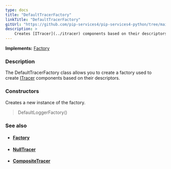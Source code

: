 ```yaml
---
type: docs
title: "DefaultTracerFactory"
linkTitle: "DefaultTracerFactory"
gitUrl: "https://github.com/pip-services4/pip-services4-python/tree/main/pip-services4-observability-python"
description: >
    Creates [ITracer](../itracer) components based on their descriptors.
---
```


**Implements:** [Factory](../../../components/build/factory)

### Description

The DefaultTracerFactory class allows you to create a factory used to create [ITracer](../itracer) components based on their descriptors.

### Constructors
Creates a new instance of the factory.

> DefaultLoggerFactory()


### See also
- #### [Factory](../../../components/build/factory)
- #### [NullTracer](../null_tracer)
- #### [CompositeTracer](../composite_tracer)
